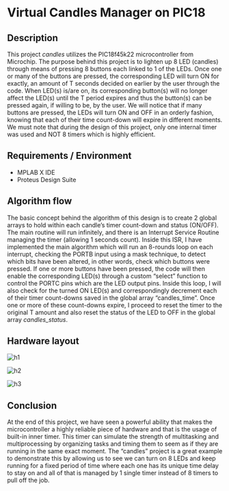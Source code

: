 # Virtual Candles Manager on PIC18


## Description
This project *candles* utilizes the PIC18f45k22 microcontroller from Microchip. The purpose behind this project is to lighten up 8 LED (candles) through means of pressing 8 buttons each linked to 1 of the LEDs. Once one or many of the buttons are pressed, the corresponding LED will turn ON for exactly, an amount of T seconds decided on earlier by the user through the code. When LED(s) is/are on, its corresponding button(s) will no longer affect the LED(s) until the T period expires and thus the button(s) can be pressed again, if willing to be, by the user. We will notice that if many buttons are pressed, the LEDs will turn ON and OFF in an orderly fashion, knowing that each of their time count-down will expire in different moments. We must note that during the design of this project, only one internal timer was used and NOT 8 timers which is highly efficient.


## Requirements / Environment
- MPLAB X IDE
- Proteus Design Suite


## Algorithm flow
The basic concept behind the algorithm of this design is to create 2 global arrays to hold within each candle’s timer count-down and status (ON/OFF). The main routine will run infinitely, and there is an Interrupt Service Routine managing the timer (allowing 1 seconds count). Inside this ISR, I have implemented the main algorithm which will run an 8-rounds loop on each interrupt, checking the PORTB input using a mask technique, to detect which bits have been altered, in other words, check which buttons were pressed. If one or more buttons have been pressed, the code will then enable the corresponding LED(s) through a custom “select” function to control the PORTC pins which are the LED output pins. Inside this loop, I will also check for the turned ON LED(s) and correspondingly decrement each of their timer count-downs saved in the global array “candles_time”. Once one or more of these count-downs expire, I proceed to reset the timer to the original T amount and also reset the status of the LED to OFF in the global array *candles_status*. 


## Hardware layout

![h1](https://user-images.githubusercontent.com/86275885/122961690-038d2b00-d35b-11eb-9190-b46cae0d27a2.png)


![h2](https://user-images.githubusercontent.com/86275885/122961689-02f49480-d35b-11eb-9e5d-8858253f7bd5.png)

![h3](https://user-images.githubusercontent.com/86275885/122961687-025bfe00-d35b-11eb-9cb5-aa34f325d6e6.png)


## Conclusion
At the end of this project, we have seen a powerful ability that makes the microcontroller a highly reliable piece of hardware and that is the usage of built-in inner timer. This timer can simulate the strength of multitasking and multiprocessing by organizing tasks and timing them to seem as if they are running in the same exact moment. The “candles” project is a great example to demonstrate this by allowing us to see we can turn on 8 LEDs and keep running for a fixed period of time where each one has its unique time delay to stay on and all of that is managed by 1 single timer instead of 8 timers to pull off the job.

